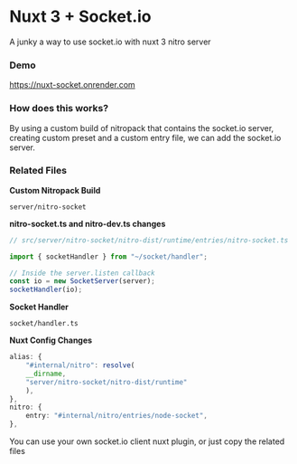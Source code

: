 # Nuxt 3 + Socket.io

A junky a way to use socket.io with nuxt 3 nitro server

### Demo
https://nuxt-socket.onrender.com

### How does this works?
By using a custom build of nitropack that contains the socket.io server, creating custom preset and a custom entry file, we can add the socket.io server.
### Related Files

**Custom Nitropack Build**
```
server/nitro-socket
```
**nitro-socket.ts and nitro-dev.ts changes**
```ts
// src/server/nitro-socket/nitro-dist/runtime/entries/nitro-socket.ts

import { socketHandler } from "~/socket/handler";

// Inside the server.listen callback
const io = new SocketServer(server);
socketHandler(io);
```

**Socket Handler**
```
socket/handler.ts
```

**Nuxt Config Changes**
```ts
alias: {
    "#internal/nitro": resolve(
    __dirname,
    "server/nitro-socket/nitro-dist/runtime"
    ),
},
nitro: {
    entry: "#internal/nitro/entries/node-socket",
},
```

You can use your own socket.io client nuxt plugin, or just copy the related files
